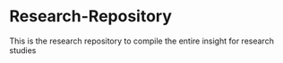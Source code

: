 # Research-Repository
This is the research repository to compile the entire insight for research studies
